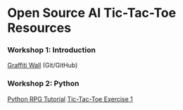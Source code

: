 # Open Source AI Tic-Tac-Toe Resources

### Workshop 1: Introduction
[Graffiti Wall](https://paper.dropbox.com/doc/GIT-GUD-Introduction-to-GitGitHub--AWM5~HeeAIyiOvNYClGSacx4Ag-xUn2KzhMbLhTJ4Y23KUjf) (Git/GitHub)

### Workshop 2: Python
[Python RPG Tutorial](https://hackmd.io/s/rkzGgh0om)
[Tic-Tac-Toe Exercise 1](https://github.com/eceusc/project-tic-tac-toe)
